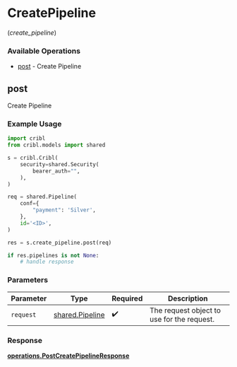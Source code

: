 # CreatePipeline
(*create_pipeline*)

### Available Operations

* [post](#post) - Create Pipeline

## post

Create Pipeline

### Example Usage

```python
import cribl
from cribl.models import shared

s = cribl.Cribl(
    security=shared.Security(
        bearer_auth="",
    ),
)

req = shared.Pipeline(
    conf={
        "payment": 'Silver',
    },
    id='<ID>',
)

res = s.create_pipeline.post(req)

if res.pipelines is not None:
    # handle response
```

### Parameters

| Parameter                                          | Type                                               | Required                                           | Description                                        |
| -------------------------------------------------- | -------------------------------------------------- | -------------------------------------------------- | -------------------------------------------------- |
| `request`                                          | [shared.Pipeline](../../models/shared/pipeline.md) | :heavy_check_mark:                                 | The request object to use for the request.         |


### Response

**[operations.PostCreatePipelineResponse](../../models/operations/postcreatepipelineresponse.md)**

